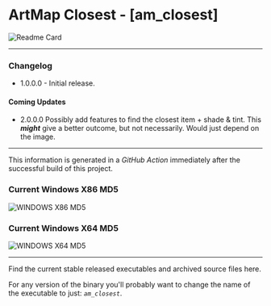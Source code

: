 # ArtMap Closest - [am_closest]

![Readme Card](https://github-readme-stats.vercel.app/api/pin/?username=Lateralus138&repo=ArtMapClosest)

---

### Changelog

  - 1.0.0.0 - Initial release.

#### Coming Updates
  - 2.0.0.0 Possibly add features to find the closest item + shade & tint. This ***might*** give a better outcome, but not necessarily. Would just depend on the image.

---

This information is generated in a *GitHub Action* immediately after the successful build of this project.

### Current Windows X86 MD5

![WINDOWS X86 MD5](https://img.shields.io/endpoint?url=https://raw.githubusercontent.com/Lateralus138/ArtMapClosest/master/docs/json/am_closest_x86_md5.json)

### Current Windows X64 MD5

![WINDOWS X64 MD5](https://img.shields.io/endpoint?url=https://raw.githubusercontent.com/Lateralus138/ArtMapClosest/master/docs/json/am_closest_x64_md5.json)

---

Find the current stable released executables and archived source files here.

For any version of the binary you&#39;ll probably want to change the name of the executable to just&#58; *`am_closest`*&#46;
